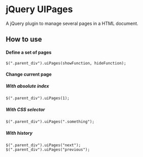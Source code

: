 # jQuery UIPages

A jQuery plugin to manage several pages in a HTML document.

## How to use

#### Define a set of pages

    $(".parent_div").uiPages(showFunction, hideFunction);
    
#### Change current page

##### With absolute index

	$(".parent_div").uiPages(1);
	
##### With CSS selector

	$(".parent_div").uiPages(".something");
	
##### With history
	$(".parent_div").uiPages("next");
	$(".parent_div").uiPages("previous");
